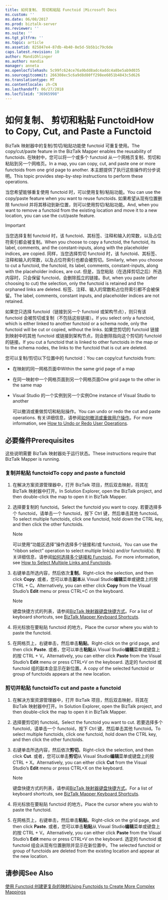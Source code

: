 ```yaml
---
title: 如何复制、 剪切和粘贴 Functoid |Microsoft Docs
ms.custom: ''
ms.date: 06/08/2017
ms.prod: biztalk-server
ms.reviewer: ''
ms.suite: ''
ms.tgt_pltfrm: ''
ms.topic: article
ms.assetid: 825847e4-87db-4b40-8e5d-5b5b1c79c6de
caps.latest.revision: 10
author: MandiOhlinger
ms.author: mandia
manager: anneta
ms.openlocfilehash: 5c99fc624ce76a9bdd8adc4addc4a8be5ab9d035
ms.sourcegitcommit: 266308ec5c6a9d8d80ff298ee6051b4843c5d626
ms.translationtype: MT
ms.contentlocale: zh-CN
ms.lasthandoff: 06/27/2018
ms.locfileid: "36965998"
---
```

# <a name="how-to-copy-cut-and-paste-a-functoid"></a><span data-ttu-id="2ede1-102">如何复制、 剪切和粘贴 Functoid</span><span class="sxs-lookup"><span data-stu-id="2ede1-102">How to Copy, Cut, and Paste a Functoid</span></span>
<span data-ttu-id="2ede1-103">BizTalk 映射器中的复制/剪切/粘贴功能使 functoid 可重复使用。</span><span class="sxs-lookup"><span data-stu-id="2ede1-103">The copy/cut/paste feature in the BizTalk Mapper enables the reusability of functoids.</span></span> <span data-ttu-id="2ede1-104">在映射中，您可以将一个或多个 functoid 从一个网格页复制、剪切和粘贴到另一个网格页。</span><span class="sxs-lookup"><span data-stu-id="2ede1-104">In a map, you can copy, cut, and paste one or more functoids from one grid page to another.</span></span> <span data-ttu-id="2ede1-105">本主题提供了执行这些操作的分步说明。</span><span class="sxs-lookup"><span data-stu-id="2ede1-105">This topic provides step-by-step instructions to perform these operations.</span></span>  
  
 <span data-ttu-id="2ede1-106">当您希望能够重复使用 functoid 时，可以使用复制/粘贴功能。</span><span class="sxs-lookup"><span data-stu-id="2ede1-106">You can use the copy/paste feature when you want to reuse functoids.</span></span> <span data-ttu-id="2ede1-107">如果希望从现有位置删除 functoid 并将其移动到新位置，则可以使用剪切/粘贴功能。</span><span class="sxs-lookup"><span data-stu-id="2ede1-107">And, when you want to remove a functoid from the existing location and move it to a new location, you can use the cut/paste feature.</span></span>  
  
> [!IMPORTANT]
>  <span data-ttu-id="2ede1-108">当您选择复制 functoid 时，该 functoid、其标签、注释和输入的常数，以及占位符索引都会被复制。</span><span class="sxs-lookup"><span data-stu-id="2ede1-108">When you choose to copy a functoid, the functoid, its label, comments, and the constant-inputs, along with the placeholder indices, are copied.</span></span> <span data-ttu-id="2ede1-109">同样，当您选择剪切 functoid 时，该 functoid、其标签、注释和输入的常数，以及占位符索引也都会被剪切。</span><span class="sxs-lookup"><span data-stu-id="2ede1-109">Similarly, when you choose to cut a functoid, the functoid, its label, comments, constant-inputs, along with the placeholder indices, are cut.</span></span> <span data-ttu-id="2ede1-110">但是，当您粘贴（在选择剪切之后）所选内容时，只会保留 functoid，会删除孤立的链接。</span><span class="sxs-lookup"><span data-stu-id="2ede1-110">But, when you paste (after choosing to cut) the selection, only the functoid is retained and the orphaned links are deleted.</span></span> <span data-ttu-id="2ede1-111">标签、注释、输入的常数和占位符索引都不会被保留。</span><span class="sxs-lookup"><span data-stu-id="2ede1-111">The label, comments, constant inputs, and placeholder indices are not retained.</span></span>  
  
 <span data-ttu-id="2ede1-112">如果您只选择 functoid（链接到另一个 functoid 或架构节点），则只有该 functoid 会被剪切或复制（不包括这些链接）。</span><span class="sxs-lookup"><span data-stu-id="2ede1-112">If you select only a functoid, which is either linked to another functoid or a schema node, only the functoid will be cut or copied, without the links.</span></span> <span data-ttu-id="2ede1-113">如果您剪切的 functoid 链接到映射中的其他 functoid 或链接到架构节点，则会删除指向这个剪切的 functoid 的链接。</span><span class="sxs-lookup"><span data-stu-id="2ede1-113">If you cut a functoid that is linked to other functoids in the map or to the schema nodes, the links to the functoid that is cut are deleted.</span></span>  
  
 <span data-ttu-id="2ede1-114">您可以复制/剪切以下位置中的 functoid：</span><span class="sxs-lookup"><span data-stu-id="2ede1-114">You can copy/cut functoids from:</span></span>  
  
- <span data-ttu-id="2ede1-115">在映射的同一网格页面中</span><span class="sxs-lookup"><span data-stu-id="2ede1-115">Within the same grid page of a map</span></span>  
  
- <span data-ttu-id="2ede1-116">在同一映射中一个网格页面到另一个网格页面</span><span class="sxs-lookup"><span data-stu-id="2ede1-116">One grid page to the other in the same map</span></span>  
  
- <span data-ttu-id="2ede1-117">Visual Studio 的一个实例到另一个实例</span><span class="sxs-lookup"><span data-stu-id="2ede1-117">One instance of Visual Studio to another</span></span>  
  
  <span data-ttu-id="2ede1-118">可以撤消或重做剪切和粘贴操作。</span><span class="sxs-lookup"><span data-stu-id="2ede1-118">You can undo or redo the cut and paste operations.</span></span> <span data-ttu-id="2ede1-119">有关详细信息，请参阅[如何撤消或重做用户操作](../core/how-to-undo-or-redo-user-operations.md)。</span><span class="sxs-lookup"><span data-stu-id="2ede1-119">For more information, see [How to Undo or Redo User Operations](../core/how-to-undo-or-redo-user-operations.md).</span></span>  
  
## <a name="prerequisites"></a><span data-ttu-id="2ede1-120">必要條件</span><span class="sxs-lookup"><span data-stu-id="2ede1-120">Prerequisites</span></span>  
 <span data-ttu-id="2ede1-121">这些说明需要 BizTalk 映射器处于运行状态。</span><span class="sxs-lookup"><span data-stu-id="2ede1-121">These instructions require that BizTalk Mapper is running.</span></span>  
  
### <a name="to-copy-and-paste-a-functoid"></a><span data-ttu-id="2ede1-122">复制并粘贴 functoid</span><span class="sxs-lookup"><span data-stu-id="2ede1-122">To copy and paste a functoid</span></span>  
  
1.  <span data-ttu-id="2ede1-123">在解决方案资源管理器中，打开 BizTalk 项目，然后双击映射，将其在 BizTalk 映射器中打开。</span><span class="sxs-lookup"><span data-stu-id="2ede1-123">In Solution Explorer, open the BizTalk project, and then double-click the map to open it in BizTalk Mapper.</span></span>  
  
2.  <span data-ttu-id="2ede1-124">选择要复制的 functoid。</span><span class="sxs-lookup"><span data-stu-id="2ede1-124">Select the functoid you want to copy.</span></span> <span data-ttu-id="2ede1-125">若要选择多个 functoid，请单击一个 functoid，按下 Ctrl 键，然后单击其他 functoid。</span><span class="sxs-lookup"><span data-stu-id="2ede1-125">To select multiple functoids, click one functoid, hold down the CTRL key, and then click the other functoids.</span></span>  
  
    > [!NOTE]
    >  <span data-ttu-id="2ede1-126">可以使用“功能区选择”操作选择多个链接和/或 functoid。</span><span class="sxs-lookup"><span data-stu-id="2ede1-126">You can use the “ribbon select” operation to select multiple link(s) and/or functoid(s).</span></span> <span data-ttu-id="2ede1-127">有关详细信息，请参阅[如何选择多个链接和 Functoid](../core/how-to-select-multiple-links-and-functoids.md)。</span><span class="sxs-lookup"><span data-stu-id="2ede1-127">For more information, see [How to Select Multiple Links and Functoids](../core/how-to-select-multiple-links-and-functoids.md).</span></span>  
  
3.  <span data-ttu-id="2ede1-128">右键单击所选内容，然后依次**复制**。</span><span class="sxs-lookup"><span data-stu-id="2ede1-128">Right-click the selection, and then click **Copy**.</span></span> <span data-ttu-id="2ede1-129">或者，您可以单击**副本**从 Visual Studio**编辑**菜单或键盘上的按 CTRL + C。</span><span class="sxs-lookup"><span data-stu-id="2ede1-129">Alternatively, you can either click **Copy** from the Visual Studio’s **Edit** menu or press CTRL+C on the keyboard.</span></span>  
  
    > [!NOTE]
    >  <span data-ttu-id="2ede1-130">键盘快捷方式的列表，请参阅[BizTalk 映射器键盘快捷方式](../core/biztalk-mapper-keyboard-shortcuts.md)。</span><span class="sxs-lookup"><span data-stu-id="2ede1-130">For a list of keyboard shortcuts, see [BizTalk Mapper Keyboard Shortcuts](../core/biztalk-mapper-keyboard-shortcuts.md).</span></span>  
  
4.  <span data-ttu-id="2ede1-131">将光标放在要粘贴 functoid 的地方。</span><span class="sxs-lookup"><span data-stu-id="2ede1-131">Place the cursor where you wish to paste the functoid.</span></span>  
  
5.  <span data-ttu-id="2ede1-132">在网格页上，右键单击，然后单击**粘贴**。</span><span class="sxs-lookup"><span data-stu-id="2ede1-132">Right-click on the grid page, and then click **Paste**.</span></span> <span data-ttu-id="2ede1-133">或者，您可以单击**粘贴**从 Visual Studio**编辑**菜单或键盘上的按 CTRL + V。</span><span class="sxs-lookup"><span data-stu-id="2ede1-133">Alternatively, you can either click **Paste** from the Visual Studio’s **Edit** menu or press CTRL+V on the keyboard.</span></span> <span data-ttu-id="2ede1-134">选定的 functoid 或 functoid 组的副本会显示在新位置。</span><span class="sxs-lookup"><span data-stu-id="2ede1-134">A copy of the selected functoid or group of functoids appears at the new location.</span></span>  
  
### <a name="to-cut-and-paste-a-functoid"></a><span data-ttu-id="2ede1-135">剪切并粘贴 functoid</span><span class="sxs-lookup"><span data-stu-id="2ede1-135">To cut and paste a functoid</span></span>  
  
1.  <span data-ttu-id="2ede1-136">在解决方案资源管理器中，打开 BizTalk 项目，然后双击映射，将其在 BizTalk 映射器中打开。</span><span class="sxs-lookup"><span data-stu-id="2ede1-136">In Solution Explorer, open the BizTalk project, and then double-click the map to open it in BizTalk Mapper.</span></span>  
  
2.  <span data-ttu-id="2ede1-137">选择要剪切的 functoid。</span><span class="sxs-lookup"><span data-stu-id="2ede1-137">Select the functoid you want to cut.</span></span> <span data-ttu-id="2ede1-138">若要选择多个 functoid，请单击一个 functoid，按下 Ctrl 键，然后单击其他 functoid。</span><span class="sxs-lookup"><span data-stu-id="2ede1-138">To select multiple functoids, click one functoid, hold down the CTRL key, and then click the other functoids.</span></span>  
  
3.  <span data-ttu-id="2ede1-139">右键单击所选内容，然后依次**剪切**。</span><span class="sxs-lookup"><span data-stu-id="2ede1-139">Right-click the selection, and then click **Cut**.</span></span> <span data-ttu-id="2ede1-140">或者，您可以单击**剪切**从 Visual Studio**编辑**菜单或键盘上的按 CTRL + X。</span><span class="sxs-lookup"><span data-stu-id="2ede1-140">Alternatively, you can either click **Cut** from the Visual Studio’s **Edit** menu or press CTRL+X on the keyboard.</span></span>  
  
    > [!NOTE]
    >  <span data-ttu-id="2ede1-141">键盘快捷方式的列表，请参阅[BizTalk 映射器键盘快捷方式](../core/biztalk-mapper-keyboard-shortcuts.md)。</span><span class="sxs-lookup"><span data-stu-id="2ede1-141">For a list of keyboard shortcuts, see [BizTalk Mapper Keyboard Shortcuts](../core/biztalk-mapper-keyboard-shortcuts.md).</span></span>  
  
4.  <span data-ttu-id="2ede1-142">将光标放在要粘贴 functoid 的地方。</span><span class="sxs-lookup"><span data-stu-id="2ede1-142">Place the cursor where you wish to paste the functoid.</span></span>  
  
5.  <span data-ttu-id="2ede1-143">在网格页上，右键单击，然后单击**粘贴**。</span><span class="sxs-lookup"><span data-stu-id="2ede1-143">Right-click on the grid page, and then click **Paste**.</span></span> <span data-ttu-id="2ede1-144">或者，您可以单击**粘贴**从 Visual Studio**编辑**菜单或键盘上的按 CTRL + V。</span><span class="sxs-lookup"><span data-stu-id="2ede1-144">Alternatively, you can either click **Paste** from the Visual Studio’s **Edit** menu or press CTRL+V on the keyboard.</span></span> <span data-ttu-id="2ede1-145">选定的 functoid 或 functoid 组会从现有位置删除并显示在新位置中。</span><span class="sxs-lookup"><span data-stu-id="2ede1-145">The selected functoid or group of functoids are deleted from the existing location and appear at the new location.</span></span>  
  
## <a name="see-also"></a><span data-ttu-id="2ede1-146">请参阅</span><span class="sxs-lookup"><span data-stu-id="2ede1-146">See Also</span></span>  
 [<span data-ttu-id="2ede1-147">使用 Functoid 创建更复杂的映射</span><span class="sxs-lookup"><span data-stu-id="2ede1-147">Using Functoids to Create More Complex Mappings</span></span>](../core/using-functoids-to-create-more-complex-mappings.md)